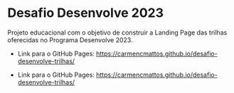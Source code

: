 # Desafio Desenvolve 2023

Projeto educacional com o objetivo de construir a Landing Page das trilhas oferecidas no Programa Desenvolve 2023.

- Link para o GitHub Pages: <https://carmencmattos.github.io/desafio-desenvolve-trilhas/>

- Link para o GitHub Pages: <https://carmencmattos.github.io/desafio-desenvolve-trilhas/>
